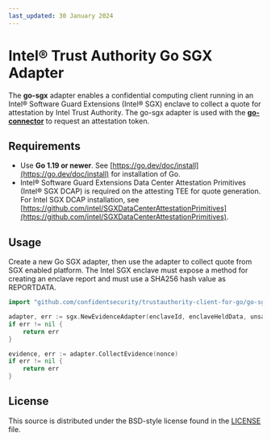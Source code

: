 ```yaml
---
last_updated: 30 January 2024
---
```


# Intel® Trust Authority Go SGX Adapter

The **go-sgx** adapter enables a confidential computing client running in an Intel® Software Guard Extensions (Intel® SGX) enclave to collect a quote for attestation by Intel Trust Authority. The go-sgx adapter is used with the [**go-connector**](../go-connector/) to request an attestation token. 

## Requirements

- Use **Go 1.19 or newer**. See [https://go.dev/doc/install](https://go.dev/doc/install) for installation of Go.
- Intel® Software Guard Extensions Data Center Attestation Primitives (Intel® SGX DCAP) is required on the attesting TEE for quote generation.  For Intel SGX DCAP installation, see [https://github.com/intel/SGXDataCenterAttestationPrimitives](https://github.com/intel/SGXDataCenterAttestationPrimitives).

## Usage

Create a new Go SGX adapter, then use the adapter to collect quote from SGX enabled platform. The Intel SGX enclave must expose a method for creating an enclave report and must use a SHA256 hash value as REPORTDATA.

```go
import "github.com/confidentsecurity/trustauthority-client-for-go/go-sgx"

adapter, err := sgx.NewEvidenceAdapter(enclaveId, enclaveHeldData, unsafe.Pointer(C.enclave_create_report))
if err != nil {
    return err
}

evidence, err := adapter.CollectEvidence(nonce)
if err != nil {
    return err
}
```

## License

This source is distributed under the BSD-style license found in the [LICENSE](../LICENSE)
file.
